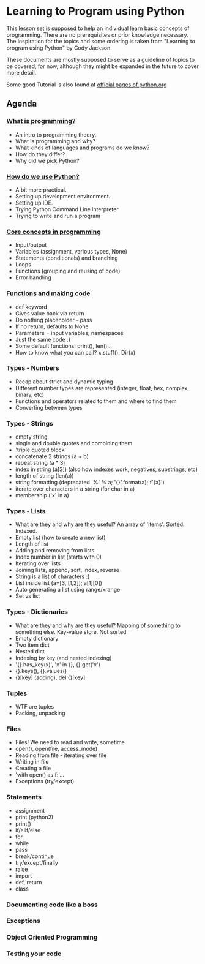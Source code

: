 # Learning to Program using Python

This lesson set is supposed to help an individual learn basic concepts of programming. There are no prerequisites or prior knowledge necessary. The inspiration for the topics and some ordering is taken from "Learning to program using Python" by Cody Jackson.

These documents are mostly supposed to serve as a guideline of topics to be covered, for now, although they might be expanded in the future to cover more detail.

Some good Tutorial is also found at [official pages of python.org](https://docs.python.org/3/tutorial/index.html)

## Agenda

### [What is programming?](./01-Programming.md)
- An intro to programming theory.
- What is programming and why?
- What kinds of languages and programs do we know?
- How do they differ?
- Why did we pick Python?

### [How do we use Python?](./02-Using_python.md)
- A bit more practical.
- Setting up development environment.
- Setting up IDE.
- Trying Python Command Line interpreter
- Trying to write and run a program

### [Core concepts in programming](./03-Core_concepts.md)
- Input/output
- Variables (assignment, various types, None)
- Statements (conditionals) and branching
- Loops
- Functions (grouping and reusing of code)
- Error handling

### [Functions and making code](./04-Functions.md)
- def keyword
- Gives value back via return
- Do nothing placeholder - pass
- If no return, defaults to None
- Parameters = input variables; namespaces
- Just the same code :)
- Some default functions! print(), len()...
- How to know what you can call? x.stuff(). Dir(x)

### Types - Numbers
- Recap about strict and dynamic typing
- Different number types are represented (integer, float, hex, complex, binary, etc)
- Functions and operators related to them and where to find them
- Converting between types

### Types - Strings
- empty string
- single and double quotes and combining them
- 'triple quoted block'
- concatenate 2 strings (a + b)
- repeat string (a * 3)
- index in string (a[3]) (also how indexes work, negatives, substrings, etc)
- length of string (len(a))
- string formatting (deprecated '%' % a; '{}'.format(a); f'{a}')
- iterate over characters in a string (for char in a)
- membership ('x' in a)


### Types - Lists
- What are they and why are they useful? An array of 'items'. Sorted. Indexed.
- Empty list (how to create a new list)
- Length of list
- Adding and removing from lists
- Index number in list (starts with 0)
- Iterating over lists
- Joining lists, append, sort, index, reverse
- String is a list of characters :)
- List inside list (a=[3, [1,2]]; a[1][0])
- Auto generating a list using range/xrange
- Set vs list

### Types - Dictionaries
- What are they and why are they useful? Mapping of something to something else. Key-value store. Not sorted.
- Empty dictionary
- Two item dict
- Nested dict
- Indexing by key (and nested indexing)
- '{}.has_key(x)', 'x' in {}, {}.get('x')
- {}.keys(), {}.values()
- {}[key] (adding), del {}[key]

### Tuples
- WTF are tuples
- Packing, unpacking

### Files
- Files! We need to read and write, sometime
- open(), open(file, access_mode)
- Reading from file - iterating over file
- Writing in file
- Creating a file
- 'with open() as f:'...
- Exceptions (try/except)

### Statements
- assignment
- print (python2)
- print()
- if/elif/else
- for
- while
- pass
- break/continue
- try/except/finally
- raise
- import
- def, return
- class

### Documenting code like a boss



### Exceptions

### Object Oriented Programming

### Testing your code
